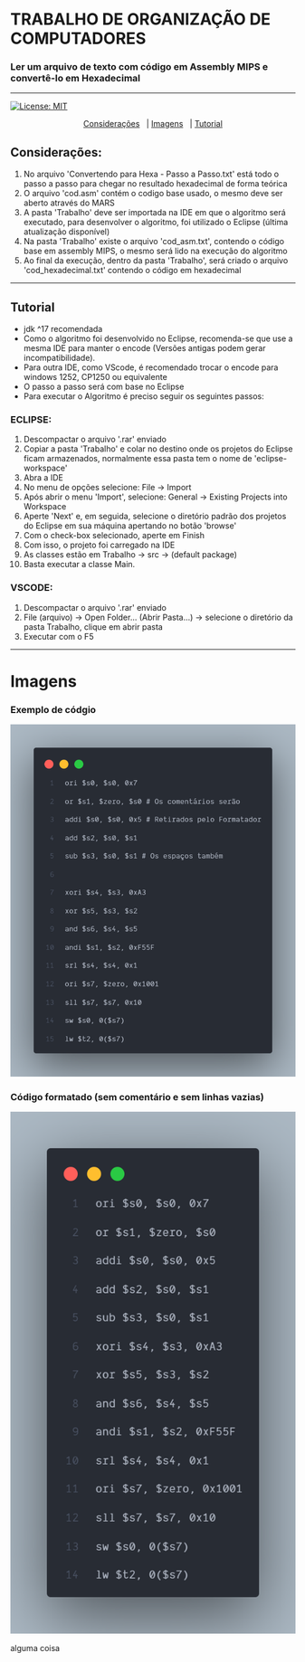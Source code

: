 # TRABALHO DE ORGANIZAÇÃO DE COMPUTADORES

### Ler um arquivo de texto com código em Assembly MIPS e convertê-lo em Hexadecimal

---

[![License: MIT](https://img.shields.io/badge/License-MIT-green.svg)](https://github.com/igorlamoia/montador-assembly-hex/blob/main/LICENSE)

 <p align="center">
 <a href="#Considerações">Considerações</a>&nbsp;&nbsp; | <a href="#Imagens">Imagens</a>&nbsp;&nbsp; | <a href="#Tutorial">Tutorial</a>
</p>

## Considerações:

1. No arquivo 'Convertendo para Hexa - Passo a Passo.txt' está todo o passo a passo para chegar no resultado hexadecimal de forma teórica
2. O arquivo 'cod.asm' contém o codigo base usado, o mesmo deve ser aberto através do MARS
3. A pasta 'Trabalho' deve ser importada na IDE em que o algoritmo será executado, para desenvolver o algoritmo, foi utilizado o Eclipse (última atualização disponível)
4. Na pasta 'Trabalho' existe o arquivo 'cod_asm.txt', contendo o código base em assembly MIPS, o mesmo será lido na execução do algoritmo
5. Ao final da execução, dentro da pasta 'Trabalho', será criado o arquivo 'cod_hexadecimal.txt' contendo o código em hexadecimal

---

## Tutorial

- jdk ^17 recomendada
- Como o algoritmo foi desenvolvido no Eclipse, recomenda-se que use a mesma IDE para manter o encode (Versões antigas podem gerar incompatibilidade).
- Para outra IDE, como VScode, é recomendado trocar o encode para windows 1252, CP1250 ou equivalente
- O passo a passo será com base no Eclipse
- Para executar o Algoritmo é preciso seguir os seguintes passos:

### ECLIPSE:

1. Descompactar o arquivo '.rar' enviado
2. Copiar a pasta 'Trabalho' e colar no destino onde os projetos do Eclipse ficam armazenados, normalmente essa pasta tem o nome de 'eclipse-workspace'
3. Abra a IDE
4. No menu de opções selecione: File -> Import
5. Após abrir o menu 'Import', selecione: General -> Existing Projects into Workspace
6. Aperte 'Next' e, em seguida, selecione o diretório padrão dos projetos do Eclipse em sua máquina apertando no botão 'browse'
7. Com o check-box selecionado, aperte em Finish
8. Com isso, o projeto foi carregado na IDE
9. As classes estão em Trabalho -> src -> (default package)
10. Basta executar a classe Main.

### VSCODE:

1. Descompactar o arquivo '.rar' enviado
2. File (arquivo) -> Open Folder... (Abrir Pasta...) -> selecione o diretório da pasta Trabalho, clique em abrir pasta
3. Executar com o F5

---

# Imagens

### Exemplo de códgio

![Image declaracoes](./images/codigo.png)

### Código formatado (sem comentário e sem linhas vazias)

![Image declaracoes](./images/formatado.png)

alguma coisa
